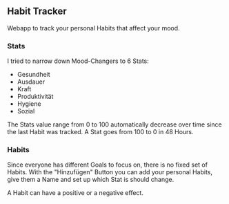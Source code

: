 ## Habit Tracker
Webapp to track your personal Habits that affect your mood.

### Stats
I tried to narrow down Mood-Changers to 6 Stats:

- Gesundheit
- Ausdauer
- Kraft
- Produktivität
- Hygiene
- Sozial

The Stats value range from 0 to 100 automatically decrease over time since the last Habit was tracked. A Stat goes from 100 to 0 in 48 Hours.

### Habits
Since everyone has different Goals to focus on, there is no fixed set of Habits. 
With the "Hinzufügen" Button you can add your personal Habits, give them a Name and set up which Stat is should change.

A Habit can have a positive or a negative effect.
